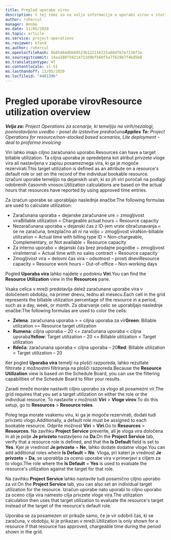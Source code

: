 ```yaml
---
title: Pregled uporabe virov
description: V tej temi so na voljo informacije o uporabi virov v storitvi Project Operations.
author: ruhercul
manager: Annbe
ms.date: 11/05/2020
ms.topic: article
ms.service: project-operations
ms.reviewer: kfend
ms.author: ruhercul
ms.openlocfilehash: 8b85464dbb68523b122116225a604f67e7236f3e
ms.sourcegitcommit: 14aa380759214713d9bf560f5a7f619b7f4bd5b8
ms.translationtype: HT
ms.contentlocale: sl-SI
ms.lasthandoff: 11/05/2020
ms.locfileid: "4401396"
---
```

# <a name="resource-utilization-overview"></a><span data-ttu-id="c7b15-103">Pregled uporabe virov</span><span class="sxs-lookup"><span data-stu-id="c7b15-103">Resource utilization overview</span></span>

<span data-ttu-id="c7b15-104">_**Velja za:** Project Operations za scenarije, ki temeljijo na virih/nezalogi, poenostavljeno uvedbo – posel do izstavitve predračuna_</span><span class="sxs-lookup"><span data-stu-id="c7b15-104">_**Applies To:** Project Operations for resource/non-stocked based scenarios, Lite deployment - deal to proforma invoicing_</span></span>

<span data-ttu-id="c7b15-105">Viri lahko imajo ciljno zaračunano uporabo.</span><span class="sxs-lookup"><span data-stu-id="c7b15-105">Resources can have a target billable utilization.</span></span> <span data-ttu-id="c7b15-106">Ta ciljna uporaba je opredeljena kot atribut privzete vloge vira ali nastavljena v zapisu posameznega vira, ki ga je mogoče rezervirati.</span><span class="sxs-lookup"><span data-stu-id="c7b15-106">This target utilization is defined as an attribute on a resource's default role or set on the record of the individual bookable resource.</span></span> <span data-ttu-id="c7b15-107">Izračuni uporabe temeljijo na dejanskih urah, ki so jih viri poročali na podlagi odobrenih časovnih vnosov.</span><span class="sxs-lookup"><span data-stu-id="c7b15-107">Utilization calculations are based on the actual hours that resources have reported by using approved time entries.</span></span>

<span data-ttu-id="c7b15-108">Za izračun uporabe se uporabljajo naslednje enačbe:</span><span class="sxs-lookup"><span data-stu-id="c7b15-108">The following formulas are used to calculate utilization:</span></span>

  - <span data-ttu-id="c7b15-109">Zaračunana uporaba = dejanske zaračunane ure ÷ zmogljivost vira</span><span class="sxs-lookup"><span data-stu-id="c7b15-109">Billable utilization = Chargeable actual hours ÷ Resource capacity</span></span>
  - <span data-ttu-id="c7b15-110">Nezaračunana uporaba = dejanski čas z ID-jem vrste obračunavanja = se ne zaračuna, brezplačno ali ni na voljo ÷ zmogljivost vira</span><span class="sxs-lookup"><span data-stu-id="c7b15-110">Non-billable utilization = Actual time with billing type ID = Non-chargeable, Complementary, or Not available ÷ Resource capacity</span></span>
  - <span data-ttu-id="c7b15-111">Za interno uporabo = dejanski čas brez prodajne pogodbe ÷ zmogljivost vira</span><span class="sxs-lookup"><span data-stu-id="c7b15-111">Internal = Actual time with no sales contract ÷ Resource capacity</span></span>
  - <span data-ttu-id="c7b15-112">Zmogljivost vira = delovni čas vira – odsotnost – prosti dnevi</span><span class="sxs-lookup"><span data-stu-id="c7b15-112">Resource capacity = Resource work hours – Out-of-office – Non-working days</span></span>

<span data-ttu-id="c7b15-113">Pogled **Uporaba vira** lahko najdete v podoknu **Viri**.</span><span class="sxs-lookup"><span data-stu-id="c7b15-113">You can find the **Resource Utilization** view in the **Resources** pane.</span></span>

<span data-ttu-id="c7b15-114">Vsaka celica v mreži predstavlja delež zaračunane uporabe vira v določenem obdobju, na primer dnevu, tednu ali mesecu.</span><span class="sxs-lookup"><span data-stu-id="c7b15-114">Each cell in the grid represents the billable utilization percentage of the resource in a period, such as a day, week, or month.</span></span> <span data-ttu-id="c7b15-115">Za obarvanje celic se uporabljajo naslednje enačbe:</span><span class="sxs-lookup"><span data-stu-id="c7b15-115">The following formulas are used to color the cells:</span></span>

  - <span data-ttu-id="c7b15-116">**Zelena**: zaračunana uporaba > = ciljna uporaba za vir</span><span class="sxs-lookup"><span data-stu-id="c7b15-116">**Green**: Billable utilization >= Resource target utilization</span></span>
  - <span data-ttu-id="c7b15-117">**Rumena**: ciljna uporaba – 20 <= zaračunana uporaba < ciljna uporaba</span><span class="sxs-lookup"><span data-stu-id="c7b15-117">**Yellow**: Target utilization – 20 <= Billable utilization < Target utilization</span></span>
  - <span data-ttu-id="c7b15-118">**Rdeča**: zaračunana uporaba < ciljna uporaba – 20</span><span class="sxs-lookup"><span data-stu-id="c7b15-118">**Red**: Billable utilization < Target utilization – 20</span></span>

<span data-ttu-id="c7b15-119">Ker pogled **Uporaba vira** temelji na plošči razporeda, lahko rezultate filtrirate z možnostmi filtriranja na plošči razporeda.</span><span class="sxs-lookup"><span data-stu-id="c7b15-119">Because the **Resource Utilization** view is based on the Schedule Board, you can use the filtering capabilities of the Schedule Board to filter your results.</span></span>

<span data-ttu-id="c7b15-120">Zaradi mreže morate nastaviti ciljno uporabo za vlogo ali posamezni vir.</span><span class="sxs-lookup"><span data-stu-id="c7b15-120">The grid requires that you set a target utilization on either the role or the individual resource.</span></span> <span data-ttu-id="c7b15-121">To nastavite v možnosti **Viri** > **Vloge virov**.</span><span class="sxs-lookup"><span data-stu-id="c7b15-121">To do this setup, go to **Resources** > **Resource roles**.</span></span>

<span data-ttu-id="c7b15-122">Poleg tega morate vsakemu viru, ki ga je mogoče rezervirati, dodati tudi privzeto vlogo.</span><span class="sxs-lookup"><span data-stu-id="c7b15-122">Additionally, a default role must be assigned to each bookable resource.</span></span> <span data-ttu-id="c7b15-123">Odprite možnost **Viri** > **Viri**.</span><span class="sxs-lookup"><span data-stu-id="c7b15-123">Go to **Resources** > **Resources**.</span></span> <span data-ttu-id="c7b15-124">Na zavihku **Project Service** preverite, ali je vloga vira določena in ali je polje **Je privzeto** nastavljeno na **Da**.</span><span class="sxs-lookup"><span data-stu-id="c7b15-124">On the **Project Service** tab, verify that a resource role is defined, and that the **Is Default** field is set to **Yes**.</span></span> <span data-ttu-id="c7b15-125">Kjer je vrednost **Je privzeto** = **Ne**, lahko dodate dodatne vloge.</span><span class="sxs-lookup"><span data-stu-id="c7b15-125">You can add additional roles where **Is Default** = **No**.</span></span> <span data-ttu-id="c7b15-126">Vloga, pri kateri je vrednost **Je privzeto** = **Da**, se uporablja za oceno uporabe vira v primerjavi s ciljem za to vlogo.</span><span class="sxs-lookup"><span data-stu-id="c7b15-126">The role where the **Is Default** = **Yes** is used to evaluate the resource's utilization against the target for that role.</span></span>

<span data-ttu-id="c7b15-127">Na zavihku **Project Service** lahko nastavite tudi posamično ciljno uporabo za vir.</span><span class="sxs-lookup"><span data-stu-id="c7b15-127">On the **Project Service** tab, you can also set an individual target utilization for the resource.</span></span> <span data-ttu-id="c7b15-128">Izračun uporabe nato uporabi to ciljno uporabo za oceno cilja vira namesto cilja privzete vloge vira.</span><span class="sxs-lookup"><span data-stu-id="c7b15-128">The utilization calculation then uses that target utilization to evaluate the resource's target instead of the target of the resource's default role.</span></span>

<span data-ttu-id="c7b15-129">Uporaba se za posamezen vir prikaže samo, če je vir odobril čas, ki se zaračuna, v obdobju, ki je prikazan v mreži.</span><span class="sxs-lookup"><span data-stu-id="c7b15-129">Utilization is only shown for a resource if that resource has approved, chargeable time during the period shown in the grid.</span></span>

